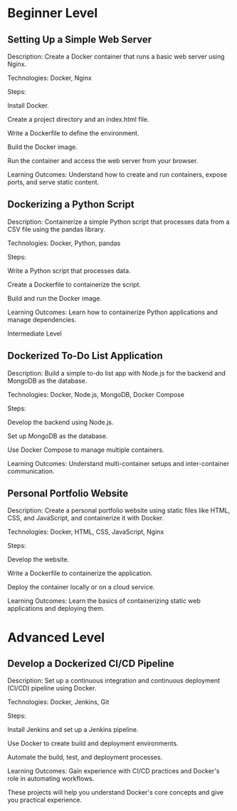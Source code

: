 
# Beginner Level

## Setting Up a Simple Web Server

  

Description: Create a Docker container that runs a basic web server using Nginx.

Technologies: Docker, Nginx

Steps:

Install Docker.

Create a project directory and an index.html file.

Write a Dockerfile to define the environment.

Build the Docker image.

Run the container and access the web server from your browser.

Learning Outcomes: Understand how to create and run containers, expose ports, and serve static content.

  

## Dockerizing a Python Script

  

Description: Containerize a simple Python script that processes data from a CSV file using the pandas library.

Technologies: Docker, Python, pandas

Steps:

Write a Python script that processes data.

Create a Dockerfile to containerize the script.

Build and run the Docker image.

Learning Outcomes: Learn how to containerize Python applications and manage dependencies.

Intermediate Level

  

## Dockerized To-Do List Application

  

Description: Build a simple to-do list app with Node.js for the backend and MongoDB as the database.

Technologies: Docker, Node.js, MongoDB, Docker Compose

Steps:

Develop the backend using Node.js.

Set up MongoDB as the database.

Use Docker Compose to manage multiple containers.

Learning Outcomes: Understand multi-container setups and inter-container communication.

  

## Personal Portfolio Website

  

Description: Create a personal portfolio website using static files like HTML, CSS, and JavaScript, and containerize it with Docker.

Technologies: Docker, HTML, CSS, JavaScript, Nginx

Steps:

Develop the website.

Write a Dockerfile to containerize the application.

Deploy the container locally or on a cloud service.

Learning Outcomes: Learn the basics of containerizing static web applications and deploying them.

  

# Advanced Level

## Develop a Dockerized CI/CD Pipeline

Description: Set up a continuous integration and continuous deployment (CI/CD) pipeline using Docker.

Technologies: Docker, Jenkins, Git

Steps:

Install Jenkins and set up a Jenkins pipeline.

Use Docker to create build and deployment environments.

Automate the build, test, and deployment processes.

Learning Outcomes: Gain experience with CI/CD practices and Docker's role in automating workflows.

These projects will help you understand Docker's core concepts and give you practical experience.